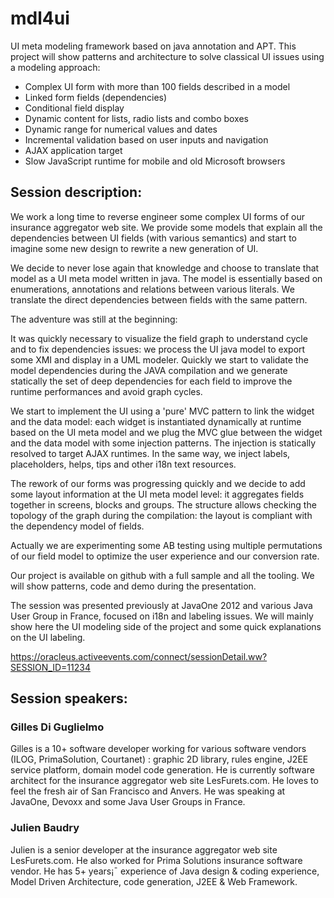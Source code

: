 mdl4ui
======

UI meta modeling framework based on java annotation and APT.
This project will show patterns and architecture to solve classical UI issues using a modeling approach:

* Complex UI form with more than 100 fields described in a model
* Linked form fields (dependencies)
* Conditional field display
* Dynamic content for lists, radio lists and combo boxes
* Dynamic range for numerical values and dates
* Incremental validation based on user inputs and navigation
* AJAX application target
* Slow JavaScript runtime for mobile and old Microsoft browsers


Session description:
--------------------

We work a long time to reverse engineer some complex UI forms of our insurance aggregator web site. We provide some models that explain all the dependencies between UI fields (with various semantics) and start to imagine some new design to rewrite a new generation of UI.

We decide to never lose again that knowledge and choose to translate that model as a UI meta model written in java. The model is essentially based on enumerations, annotations and relations between various literals. We translate the direct dependencies between fields with the same pattern.

The adventure was still at the beginning:

It was quickly necessary to visualize the field graph to understand cycle and to fix dependencies issues: we process the UI java model to export some XMI and display in a UML modeler. Quickly we start to validate the model dependencies during the JAVA compilation and we generate statically the set of deep dependencies for each field to improve the runtime performances and avoid graph cycles.

We start to implement the UI using a 'pure' MVC pattern to link the widget and the data model: each widget is instantiated dynamically at runtime based on the UI meta model and we plug the MVC glue between the widget and the data model with some injection patterns. The injection is statically resolved to target AJAX runtimes. In the same way, we inject labels, placeholders, helps, tips and other i18n text resources.

The rework of our forms was progressing quickly and we decide to add some layout information at the UI meta model level: it aggregates fields together in screens, blocks and groups. The structure allows checking the topology of the graph during the compilation: the layout is compliant with the dependency model of fields.

Actually we are experimenting some AB testing using multiple permutations of our field model to optimize the user experience and our conversion rate.

Our project is available on github with a full sample and all the tooling. We will show patterns, code and demo during the presentation.


The session was presented previously at JavaOne 2012 and various Java User Group in France, focused on i18n and labeling issues. We will mainly show here the UI modeling side of the project and some quick explanations on the UI labeling.

https://oracleus.activeevents.com/connect/sessionDetail.ww?SESSION_ID=11234

Session speakers:
-----------------

### Gilles Di Guglielmo
 Gilles is a 10+ software developer working for various software vendors (ILOG, PrimaSolution, Courtanet) : graphic 2D library, rules engine, J2EE service platform, domain model code generation. He is currently software architect for the insurance aggregator web site LesFurets.com. He loves to feel the fresh air of San Francisco and Anvers. He was speaking at JavaOne, Devoxx and some Java User Groups in France.

### Julien Baudry
 Julien is a senior developer at the insurance aggregator web site LesFurets.com. He also worked for Prima Solutions insurance software vendor. He has 5+ years¡¯ experience of Java design & coding experience, Model Driven Architecture, code generation, J2EE & Web Framework.
